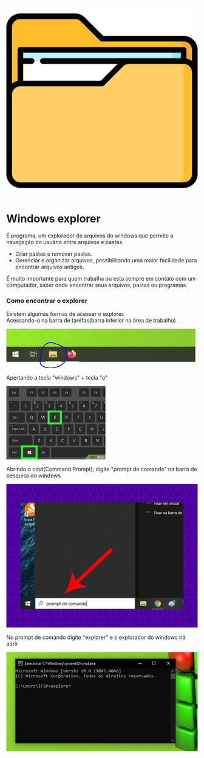 <div>
    <img src="assets/img/pasta.png">
    <h1>Windows explorer</h1>
    <p>É programa, um explorador de arquivos do windows que permite a navegação do usuário entre arquivos e pastas.</p>
    <ul>
        <li>Criar pastas e remover pastas.
        <li>Gerenciar e organizar arquivos, possibilitando uma maior facilidade para encontrar arquivos antigos.
    </ul>
    <p>É muito importante para quem trabalha ou esta sempre em contato com um computador, saber onde encontrar seus arquivos, pastas ou programas.</p>
    <h3>Como encontrar o explorer</h3>
    <p>Existem algumas formas de acessar o explorer.<br>Acessando-o na barra de taréfas(barra inferior na área de trabalho)</p>
    <img src="assets/img/explorer.PNG">
    <p>Apertando a tecla "windows" + tecla "e"</p>
    <img src="assets/img/atalho_explorer.jpg">
    <p>Abrindo o cmd(Command Prompt); digite "prompt de comando" na barra de pesquisa do windows</p>
    <img src="assets/img/cmd.jpg">
    <p>No prompt de comando digite "explorer" e o explorador do windows irá abrir</p>
    <img src="assets/img/explorer_no_cmd.PNG">
</div>